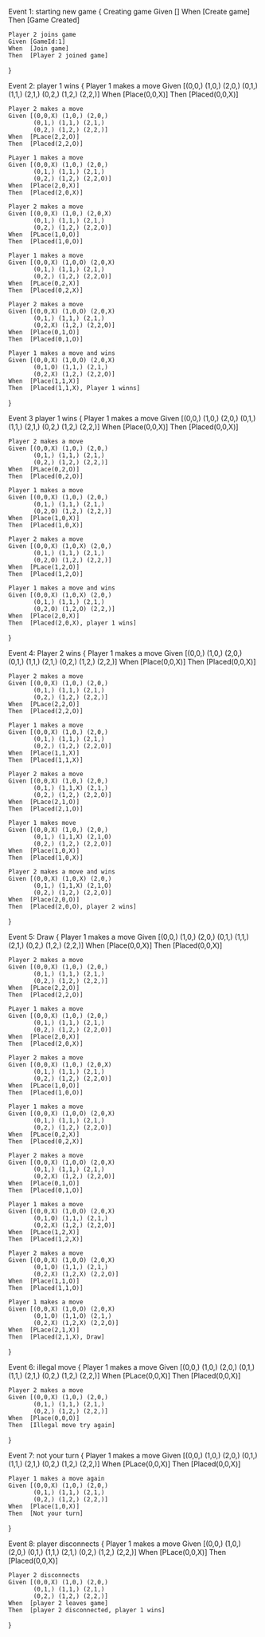 Event 1: starting new game
{
	Creating game
	Given []
	When  [Create game]
	Then  [Game Created]

	Player 2 joins game
	Given [GameId:1]
	When  [Join game]
	Then  [Player 2 joined game]
}

Event 2: player 1 wins
{
	Player 1 makes a move
	Given [(0,0,) (1,0,) (2,0,)
	       (0,1,) (1,1,) (2,1,)
	       (0,2,) (1,2,) (2,2,)]
	When  [Place(0,0,X)]
	Then  [Placed(0,0,X)]

	Player 2 makes a move
	Given [(0,0,X) (1,0,) (2,0,)
	       (0,1,) (1,1,) (2,1,)
	       (0,2,) (1,2,) (2,2,)]
	When  [PLace(2,2,O)]
	Then  [Placed(2,2,O)]

	PLayer 1 makes a move
	Given [(0,0,X) (1,0,) (2,0,)
	       (0,1,) (1,1,) (2,1,)
	       (0,2,) (1,2,) (2,2,O)]
	When  [Place(2,0,X)]
	Then  [Placed(2,0,X)]

	Player 2 makes a move
	Given [(0,0,X) (1,0,) (2,0,X)
	       (0,1,) (1,1,) (2,1,)
	       (0,2,) (1,2,) (2,2,O)]
	When  [PLace(1,0,O)]
	Then  [Placed(1,0,O)]

	Player 1 makes a move
	Given [(0,0,X) (1,0,O) (2,0,X)
	       (0,1,) (1,1,) (2,1,)
	       (0,2,) (1,2,) (2,2,O)]
	When  [PLace(0,2,X)]
	Then  [Placed(0,2,X)]

	Player 2 makes a move
	Given [(0,0,X) (1,0,O) (2,0,X)
	       (0,1,) (1,1,) (2,1,)
	       (0,2,X) (1,2,) (2,2,O)]
	When  [Place(0,1,O)]
	Then  [Placed(0,1,O)]

	Player 1 makes a move and wins
	Given [(0,0,X) (1,0,O) (2,0,X)
	       (0,1,O) (1,1,) (2,1,)
	       (0,2,X) (1,2,) (2,2,O)]
	When  [Place(1,1,X)]
	Then  [Placed(1,1,X), Player 1 winns]
}

Event 3 player 1 wins
{
	Player 1 makes a move
	Given [(0,0,) (1,0,) (2,0,)
	       (0,1,) (1,1,) (2,1,)
	       (0,2,) (1,2,) (2,2,)]
	When  [Place(0,0,X)]
	Then  [Placed(0,0,X)]

	Player 2 makes a move
	Given [(0,0,X) (1,0,) (2,0,)
	       (0,1,) (1,1,) (2,1,)
	       (0,2,) (1,2,) (2,2,)]
	When  [PLace(0,2,O)]
	Then  [Placed(0,2,O)]

	Player 1 makes a move
	Given [(0,0,X) (1,0,) (2,0,)
	       (0,1,) (1,1,) (2,1,)
	       (0,2,O) (1,2,) (2,2,)]
	When  [Place(1,0,X)]
	Then  [Placed(1,0,X)]

	Player 2 makes a move
	Given [(0,0,X) (1,0,X) (2,0,)
	       (0,1,) (1,1,) (2,1,)
	       (0,2,O) (1,2,) (2,2,)]
	When  [PLace(1,2,O)]
	Then  [Placed(1,2,O)]

	Player 1 makes a move and wins
	Given [(0,0,X) (1,0,X) (2,0,)
	       (0,1,) (1,1,) (2,1,)
	       (0,2,O) (1,2,O) (2,2,)]
	When  [Place(2,0,X)]
	Then  [Placed(2,0,X), player 1 wins]
}

Event 4: Player 2 wins
{
	Player 1 makes a move
	Given [(0,0,) (1,0,) (2,0,)
	       (0,1,) (1,1,) (2,1,)
	       (0,2,) (1,2,) (2,2,)]
	When  [Place(0,0,X)]
	Then  [Placed(0,0,X)]

	Player 2 makes a move
	Given [(0,0,X) (1,0,) (2,0,)
	       (0,1,) (1,1,) (2,1,)
	       (0,2,) (1,2,) (2,2,)]
	When  [PLace(2,2,O)]
	Then  [Placed(2,2,O)]

	Player 1 makes a move
	Given [(0,0,X) (1,0,) (2,0,)
	       (0,1,) (1,1,) (2,1,)
	       (0,2,) (1,2,) (2,2,O)]
	When  [Place(1,1,X)]
	Then  [Placed(1,1,X)]

	Player 2 makes a move
	Given [(0,0,X) (1,0,) (2,0,)
	       (0,1,) (1,1,X) (2,1,)
	       (0,2,) (1,2,) (2,2,O)]
	When  [PLace(2,1,O)]
	Then  [Placed(2,1,O)]

	Player 1 makes move
	Given [(0,0,X) (1,0,) (2,0,)
	       (0,1,) (1,1,X) (2,1,O)
	       (0,2,) (1,2,) (2,2,O)]
	When  [Place(1,0,X)]
	Then  [Placed(1,0,X)]

	Player 2 makes a move and wins
	Given [(0,0,X) (1,0,X) (2,0,)
	       (0,1,) (1,1,X) (2,1,O)
	       (0,2,) (1,2,) (2,2,O)]
	When  [Place(2,0,O)]
	Then  [Placed(2,0,O), player 2 wins]
}

Event 5: Draw
{
	Player 1 makes a move
	Given [(0,0,) (1,0,) (2,0,)
	       (0,1,) (1,1,) (2,1,)
	       (0,2,) (1,2,) (2,2,)]
	When  [Place(0,0,X)]
	Then  [Placed(0,0,X)]

	Player 2 makes a move
	Given [(0,0,X) (1,0,) (2,0,)
	       (0,1,) (1,1,) (2,1,)
	       (0,2,) (1,2,) (2,2,)]
	When  [PLace(2,2,O)]
	Then  [Placed(2,2,O)]

	PLayer 1 makes a move
	Given [(0,0,X) (1,0,) (2,0,)
	       (0,1,) (1,1,) (2,1,)
	       (0,2,) (1,2,) (2,2,O)]
	When  [Place(2,0,X)]
	Then  [Placed(2,0,X)]

	Player 2 makes a move
	Given [(0,0,X) (1,0,) (2,0,X)
	       (0,1,) (1,1,) (2,1,)
	       (0,2,) (1,2,) (2,2,O)]
	When  [PLace(1,0,O)]
	Then  [Placed(1,0,O)]

	Player 1 makes a move
	Given [(0,0,X) (1,0,O) (2,0,X)
	       (0,1,) (1,1,) (2,1,)
	       (0,2,) (1,2,) (2,2,O)]
	When  [PLace(0,2,X)]
	Then  [Placed(0,2,X)]

	Player 2 makes a move
	Given [(0,0,X) (1,0,O) (2,0,X)
	       (0,1,) (1,1,) (2,1,)
	       (0,2,X) (1,2,) (2,2,O)]
	When  [Place(0,1,O)]
	Then  [Placed(0,1,O)]

	Player 1 makes a move
	Given [(0,0,X) (1,0,O) (2,0,X)
	       (0,1,O) (1,1,) (2,1,)
	       (0,2,X) (1,2,) (2,2,O)]
	When  [PLace(1,2,X)]
	Then  [Placed(1,2,X)]

	Player 2 makes a move
	Given [(0,0,X) (1,0,O) (2,0,X)
	       (0,1,O) (1,1,) (2,1,)
	       (0,2,X) (1,2,X) (2,2,O)]
	When  [Place(1,1,O)]
	Then  [Placed(1,1,O)]

	Player 1 makes a move
	Given [(0,0,X) (1,0,O) (2,0,X)
	       (0,1,O) (1,1,O) (2,1,)
	       (0,2,X) (1,2,X) (2,2,O)]
	When  [PLace(2,1,X)]
	Then  [Placed(2,1,X), Draw]
}

Event 6: illegal move
{
	Player 1 makes a move
	Given [(0,0,) (1,0,) (2,0,)
	       (0,1,) (1,1,) (2,1,)
	       (0,2,) (1,2,) (2,2,)]
	When  [PLace(0,0,X)]
	Then  [Placed(0,0,X)]

	Player 2 makes a move
	Given [(0,0,X) (1,0,) (2,0,)
	       (0,1,) (1,1,) (2,1,)
	       (0,2,) (1,2,) (2,2,)]
	When  [Place(0,0,O)]
	Then  [Illegal move try again]
}

Event 7: not your turn 
{
	Player 1 makes a move
	Given [(0,0,) (1,0,) (2,0,)
	       (0,1,) (1,1,) (2,1,)
	       (0,2,) (1,2,) (2,2,)]
	When  [PLace(0,0,X)]
	Then  [Placed(0,0,X)]

	Player 1 makes a move again
	Given [(0,0,X) (1,0,) (2,0,)
	       (0,1,) (1,1,) (2,1,)
	       (0,2,) (1,2,) (2,2,)]
	When  [Place(1,0,X)]
	Then  [Not your turn]
}

Event 8: player disconnects
{
	Player 1 makes a move
	Given [(0,0,) (1,0,) (2,0,)
	       (0,1,) (1,1,) (2,1,)
	       (0,2,) (1,2,) (2,2,)]
	When  [PLace(0,0,X)]
	Then  [Placed(0,0,X)]

	Player 2 disconnects
	Given [(0,0,X) (1,0,) (2,0,)
	       (0,1,) (1,1,) (2,1,)
	       (0,2,) (1,2,) (2,2,)]
	When  [player 2 leaves game]
	Then  [player 2 disconnected, player 1 wins]
}
